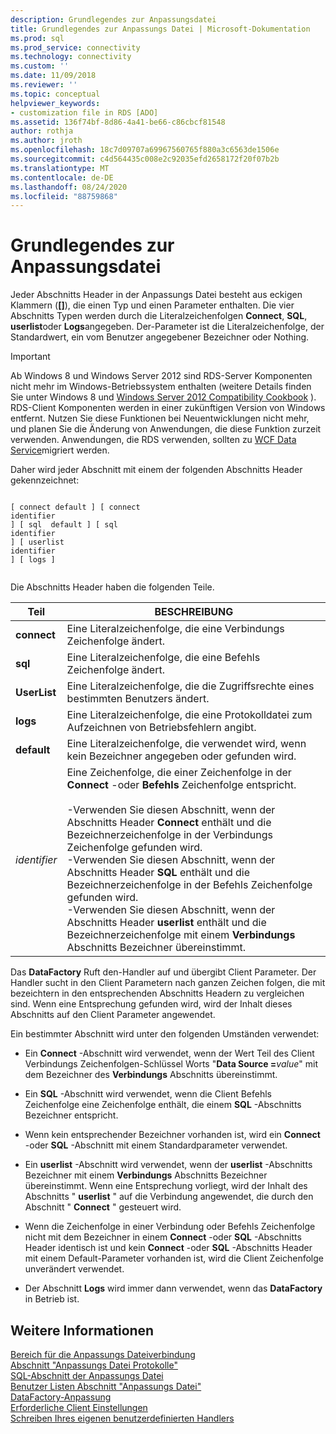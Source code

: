 ```yaml
---
description: Grundlegendes zur Anpassungsdatei
title: Grundlegendes zur Anpassungs Datei | Microsoft-Dokumentation
ms.prod: sql
ms.prod_service: connectivity
ms.technology: connectivity
ms.custom: ''
ms.date: 11/09/2018
ms.reviewer: ''
ms.topic: conceptual
helpviewer_keywords:
- customization file in RDS [ADO]
ms.assetid: 136f74bf-8d86-4a41-be66-c86cbcf81548
author: rothja
ms.author: jroth
ms.openlocfilehash: 18c7d09707a69967560765f880a3c6563de1506e
ms.sourcegitcommit: c4d564435c008e2c92035efd2658172f20f07b2b
ms.translationtype: MT
ms.contentlocale: de-DE
ms.lasthandoff: 08/24/2020
ms.locfileid: "88759868"
---
```

# <a name="understanding-the-customization-file"></a>Grundlegendes zur Anpassungsdatei
Jeder Abschnitts Header in der Anpassungs Datei besteht aus eckigen Klammern (**[]**), die einen Typ und einen Parameter enthalten. Die vier Abschnitts Typen werden durch die Literalzeichenfolgen **Connect**, **SQL**, **userlist**oder **Logs**angegeben. Der-Parameter ist die Literalzeichenfolge, der Standardwert, ein vom Benutzer angegebener Bezeichner oder Nothing.  
  
> [!IMPORTANT]
>  Ab Windows 8 und Windows Server 2012 sind RDS-Server Komponenten nicht mehr im Windows-Betriebssystem enthalten (weitere Details finden Sie unter Windows 8 und [Windows Server 2012 Compatibility Cookbook](https://www.microsoft.com/download/details.aspx?id=27416) ). RDS-Client Komponenten werden in einer zukünftigen Version von Windows entfernt. Nutzen Sie diese Funktionen bei Neuentwicklungen nicht mehr, und planen Sie die Änderung von Anwendungen, die diese Funktion zurzeit verwenden. Anwendungen, die RDS verwenden, sollten zu [WCF Data Service](https://go.microsoft.com/fwlink/?LinkId=199565)migriert werden.  
  
 Daher wird jeder Abschnitt mit einem der folgenden Abschnitts Header gekennzeichnet:  
  
```console
  
[ connect default ] [ connect    
identifier   
] [ sql  default ] [ sql    
identifier   
] [ userlist    
identifier   
] [ logs ]  
  
```  
  
 Die Abschnitts Header haben die folgenden Teile.  
  
|Teil|BESCHREIBUNG|  
|----------|-----------------|  
|**connect**|Eine Literalzeichenfolge, die eine Verbindungs Zeichenfolge ändert.|  
|**sql**|Eine Literalzeichenfolge, die eine Befehls Zeichenfolge ändert.|  
|**UserList**|Eine Literalzeichenfolge, die die Zugriffsrechte eines bestimmten Benutzers ändert.|  
|**logs**|Eine Literalzeichenfolge, die eine Protokolldatei zum Aufzeichnen von Betriebsfehlern angibt.|  
|**default**|Eine Literalzeichenfolge, die verwendet wird, wenn kein Bezeichner angegeben oder gefunden wird.|  
|*identifier*|Eine Zeichenfolge, die einer Zeichenfolge in der **Connect** -oder **Befehls** Zeichenfolge entspricht.<br /><br /> -Verwenden Sie diesen Abschnitt, wenn der Abschnitts Header **Connect** enthält und die Bezeichnerzeichenfolge in der Verbindungs Zeichenfolge gefunden wird.<br />-Verwenden Sie diesen Abschnitt, wenn der Abschnitts Header **SQL** enthält und die Bezeichnerzeichenfolge in der Befehls Zeichenfolge gefunden wird.<br />-Verwenden Sie diesen Abschnitt, wenn der Abschnitts Header **userlist** enthält und die Bezeichnerzeichenfolge mit einem **Verbindungs** Abschnitts Bezeichner übereinstimmt.|  
  
 Das **DataFactory** Ruft den-Handler auf und übergibt Client Parameter. Der Handler sucht in den Client Parametern nach ganzen Zeichen folgen, die mit bezeichtern in den entsprechenden Abschnitts Headern zu vergleichen sind. Wenn eine Entsprechung gefunden wird, wird der Inhalt dieses Abschnitts auf den Client Parameter angewendet.  
  
 Ein bestimmter Abschnitt wird unter den folgenden Umständen verwendet:  
  
-   Ein **Connect** -Abschnitt wird verwendet, wenn der Wert Teil des Client Verbindungs Zeichenfolgen-Schlüssel Worts "**Data Source =**_value_" mit dem Bezeichner des **Verbindungs** Abschnitts übereinstimmt. 
  
-   Ein **SQL** -Abschnitt wird verwendet, wenn die Client Befehls Zeichenfolge eine Zeichenfolge enthält, die einem **SQL** -Abschnitts Bezeichner entspricht.  
  
-   Wenn kein entsprechender Bezeichner vorhanden ist, wird ein **Connect** -oder **SQL** -Abschnitt mit einem Standardparameter verwendet.  
  
-   Ein **userlist** -Abschnitt wird verwendet, wenn der **userlist** -Abschnitts Bezeichner mit einem **Verbindungs** Abschnitts Bezeichner übereinstimmt. Wenn eine Entsprechung vorliegt, wird der Inhalt des Abschnitts " **userlist** " auf die Verbindung angewendet, die durch den Abschnitt " **Connect** " gesteuert wird.  
  
-   Wenn die Zeichenfolge in einer Verbindung oder Befehls Zeichenfolge nicht mit dem Bezeichner in einem **Connect** -oder **SQL** -Abschnitts Header identisch ist und kein **Connect** -oder **SQL** -Abschnitts Header mit einem Default-Parameter vorhanden ist, wird die Client Zeichenfolge unverändert verwendet.  
  
-   Der Abschnitt **Logs** wird immer dann verwendet, wenn das **DataFactory** in Betrieb ist.  
  
## <a name="see-also"></a>Weitere Informationen  
 [Bereich für die Anpassungs Dateiverbindung](./customization-file-connect-section.md)   
 [Abschnitt "Anpassungs Datei Protokolle"](./customization-file-logs-section.md)   
 [SQL-Abschnitt der Anpassungs Datei](./customization-file-sql-section.md)   
 [Benutzer Listen Abschnitt "Anpassungs Datei"](./customization-file-userlist-section.md)   
 [DataFactory-Anpassung](./datafactory-customization.md)   
 [Erforderliche Client Einstellungen](./required-client-settings.md)   
 [Schreiben Ihres eigenen benutzerdefinierten Handlers](./writing-your-own-customized-handler.md)
